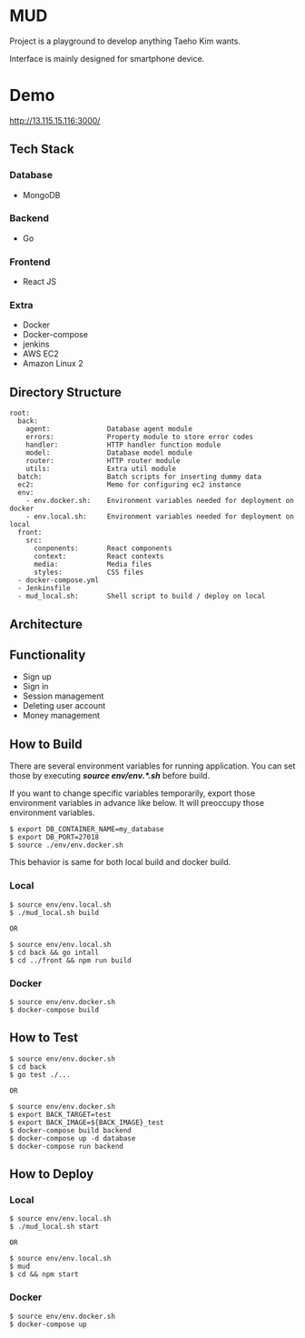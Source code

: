 # MUD
Project is a playground to develop anything Taeho Kim wants.

Interface is mainly designed for smartphone device.

# Demo
http://13.115.15.116:3000/

## Tech Stack
### Database
  * MongoDB

### Backend
  * Go

### Frontend
  * React JS

### Extra
  * Docker
  * Docker-compose
  * jenkins
  * AWS EC2
  * Amazon Linux 2

## Directory Structure
```
root:
  back:
    agent:              Database agent module
    errors:             Property module to store error codes
    handler:            HTTP handler function module
    model:              Database model module
    router:             HTTP router module
    utils:              Extra util module
  batch:                Batch scripts for inserting dummy data
  ec2:                  Memo for configuring ec2 instance
  env:
    - env.docker.sh:    Environment variables needed for deployment on docker
    - env.local.sh:     Environment variables needed for deployment on local
  front:
    src:
      conponents:       React components
      context:          React contexts
      media:            Media files
      styles:           CSS files
  - docker-compose.yml
  - Jenkinsfile
  - mud_local.sh:       Shell script to build / deploy on local
```

## Architecture

## Functionality
  * Sign up
  * Sign in
  * Session management
  * Deleting user account
  * Money management

## How to Build
There are several environment variables for running application. You can set those by executing **_source env/env.*.sh_** before build.

If you want to change specific variables temporarily, export those environment variables in advance like below. It will preoccupy those environment variables.
```
$ export DB_CONTAINER_NAME=my_database
$ export DB_PORT=27018
$ source ./env/env.docker.sh
```

This behavior is same for both local build and docker build.

### Local
```
$ source env/env.local.sh
$ ./mud_local.sh build

OR

$ source env/env.local.sh
$ cd back && go intall
$ cd ../front && npm run build
```

### Docker
```
$ source env/env.docker.sh
$ docker-compose build
```

## How to Test
```
$ source env/env.docker.sh
$ cd back
$ go test ./...

OR

$ source env/env.docker.sh
$ export BACK_TARGET=test
$ export BACK_IMAGE=${BACK_IMAGE}_test
$ docker-compose build backend
$ docker-compose up -d database
$ docker-compose run backend
```

## How to Deploy
### Local
```
$ source env/env.local.sh
$ ./mud_local.sh start

OR

$ source env/env.local.sh
$ mud
$ cd && npm start
```

### Docker
```
$ source env/env.docker.sh
$ docker-compose up
```
